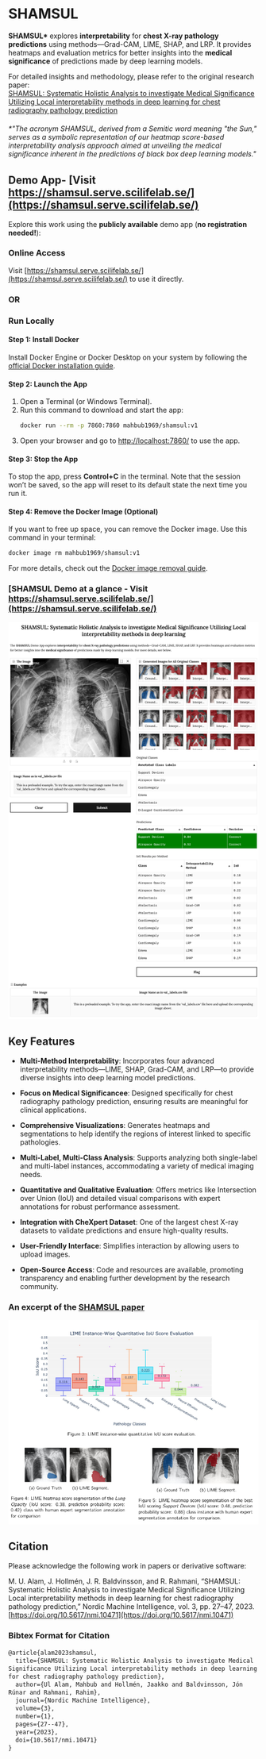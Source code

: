 # SHAMSUL

**SHAMSUL\*** explores **interpretability** for **chest X-ray pathology predictions** using methods—Grad-CAM, LIME, SHAP, and LRP. It provides heatmaps and evaluation metrics for better insights into the **medical significance** of predictions made by deep learning models.

For detailed insights and methodology, please refer to the original research paper:  
[SHAMSUL: Systematic Holistic Analysis to investigate Medical Significance Utilizing Local interpretability methods in deep learning for chest radiography pathology prediction](https://journals.uio.no/NMI/article/view/10471/9743)  

###### \*"The acronym SHAMSUL, derived from a Semitic word meaning "the Sun," serves as a symbolic representation of our heatmap score-based interpretability analysis approach aimed at unveiling the medical significance inherent in the predictions of black box deep learning models."

## Demo App- [Visit https://shamsul.serve.scilifelab.se/](https://shamsul.serve.scilifelab.se/)

Explore this work using the **publicly available** demo app (**no registration needed!**):  

### Online Access
Visit [https://shamsul.serve.scilifelab.se/](https://shamsul.serve.scilifelab.se/) to use it directly.  

### OR

### Run Locally 

#### Step 1: Install Docker  
Install Docker Engine or Docker Desktop on your system by following the [official Docker installation guide](https://docs.docker.com/get-docker/).  

#### Step 2: Launch the App  
1. Open a Terminal (or Windows Terminal).  
2. Run this command to download and start the app:  
   ```bash
   docker run --rm -p 7860:7860 mahbub1969/shamsul:v1
   ```  
3. Open your browser and go to [http://localhost:7860/](http://localhost:7860/) to use the app.  

#### Step 3: Stop the App  
To stop the app, press **Control+C** in the terminal. Note that the session won’t be saved, so the app will reset to its default state the next time you run it.  

#### Step 4: Remove the Docker Image (Optional)  
If you want to free up space, you can remove the Docker image. Use this command in your terminal:  
```bash
docker image rm mahbub1969/shamsul:v1
```  
For more details, check out the [Docker image removal guide](https://docs.docker.com/reference/cli/docker/image/rm/).

### [SHAMSUL Demo at a glance - Visit https://shamsul.serve.scilifelab.se/](https://shamsul.serve.scilifelab.se/)

![Shamsul Demo at a glance](https://raw.githubusercontent.com/anondo1969/SHAMSUL/refs/heads/main/SHAMSUL_demo_app_screnshot.png)

## Key Features

*   **Multi-Method Interpretability**: Incorporates four advanced interpretability methods—LIME, SHAP, Grad-CAM, and LRP—to provide diverse insights into deep learning model predictions.
    
*   **Focus on Medical Significancee**: Designed specifically for chest radiography pathology prediction, ensuring results are meaningful for clinical applications.
    
*   **Comprehensive Visualizations**: Generates heatmaps and segmentations to help identify the regions of interest linked to specific pathologies.
    
*   **Multi-Label, Multi-Class Analysis**: Supports analyzing both single-label and multi-label instances, accommodating a variety of medical imaging needs.
    
*   **Quantitative and Qualitative Evaluation**: Offers metrics like Intersection over Union (IoU) and detailed visual comparisons with expert annotations for robust performance assessment.
    
*   **Integration with CheXpert Dataset**: One of the largest chest X-ray datasets to validate predictions and ensure high-quality results.
    
*   **User-Friendly Interface**: Simplifies interaction by allowing users to upload images.
    
*   **Open-Source Access**: Code and resources are available, promoting transparency and enabling further development by the research community.


### An excerpt of the [SHAMSUL paper](https://doi.org/10.5617/nmi.10471)


![An excerpt of the paper](https://raw.githubusercontent.com/anondo1969/SHAMSUL/main/codes/excerpt.png)

## Citation

Please acknowledge the following work in papers or derivative software:

M. U. Alam, J. Hollmén, J. R. Baldvinsson, and R. Rahmani, “SHAMSUL: Systematic Holistic Analysis to investigate Medical Significance Utilizing
Local interpretability methods in deep learning for chest radiography pathology prediction,” Nordic Machine Intelligence, vol. 3, pp. 27–47, 2023. [https://doi.org/10.5617/nmi.10471](https://doi.org/10.5617/nmi.10471)

### Bibtex Format for Citation

```
@article{alam2023shamsul,
  title={SHAMSUL: Systematic Holistic Analysis to investigate Medical Significance Utilizing Local interpretability methods in deep learning for chest radiography pathology prediction},
  author={Ul Alam, Mahbub and Hollmén, Jaakko and Baldvinsson, Jón Rúnar and Rahmani, Rahim},
  journal={Nordic Machine Intelligence},
  volume={3},
  number={1},
  pages={27--47},
  year={2023},
  doi={10.5617/nmi.10471}
}
```
